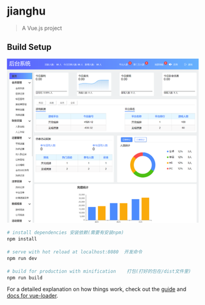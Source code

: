 # jianghu

> A Vue.js project

## Build Setup
![avatar](/src/assets/image/样板.png)
``` bash
# install dependencies 安装依赖(需要有安装npm)
npm install

# serve with hot reload at localhost:8080  开发命令
npm run dev

# build for production with minification	打包(打好的包在/dist文件里)
npm run build


```

For a detailed explanation on how things work, check out the [guide](http://vuejs-templates.github.io/webpack/) and [docs for vue-loader](http://vuejs.github.io/vue-loader).
